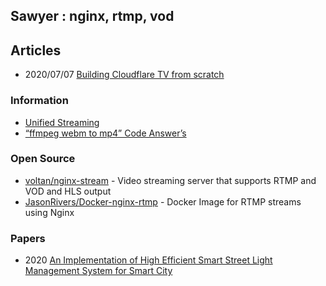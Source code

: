 ## Sawyer : nginx, rtmp, vod


## Articles
- 2020/07/07 [Building Cloudflare TV from scratch](https://blog.cloudflare.com/building-cloudflare-tv-from-scratch/)


### Information
- [Unified Streaming](https://docs.unified-streaming.com/index.html)
- [“ffmpeg webm to mp4” Code Answer’s](https://www.codegrepper.com/code-examples/whatever/ffmpeg+webm+to+mp4)


### Open Source
- [voltan/nginx-stream](https://github.com/voltan/nginx-stream) - Video streaming server that supports RTMP and VOD and HLS output
- [JasonRivers/Docker-nginx-rtmp](https://github.com/JasonRivers/Docker-nginx-rtmp) - Docker Image for RTMP streams using Nginx


### Papers
- 2020 [An Implementation of High Efficient Smart Street Light Management System for Smart City](https://ieeexplore.ieee.org/stamp/stamp.jsp?arnumber=9006786)
